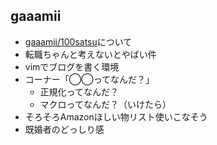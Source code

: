 ## gaaamii
- [gaaamii/100satsu](https://github.com/gaaamii/100satsu)について
- 転職ちゃんと考えないとやばい件
- vimでブログを書く環境
- コーナー「◯◯ってなんだ？」
  - 正規化ってなんだ？
  - マクロってなんだ？（いけたら）
- そろそろAmazonほしい物リスト使いこなそう
- 既婚者のどっしり感
